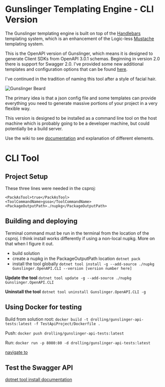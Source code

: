 # Gunslinger Templating Engine - CLI Version

The Gunslinger templating engine is built on top of the [Handlebars](https://github.com/Handlebars-Net/Handlebars.Net) templating system, which is an enhancement of the Logic-less [Mustache](https://mustache.github.io/) templating system. 

This is the OpenAPI version of Gunslinger, which means it is designed to generate Client SDKs from OpenAPI 3.0.1 schemas. Beginning in version 2.0 there is support for Swagger 2.0. I've provided some new additional templates and configuration options that can be found [here]().

I've continued in the tradition of naming this tool after a style of facial hair.

![Gunslinger Beard](https://user-images.githubusercontent.com/1778167/183230207-98d4d81b-b436-42ed-89f9-97983d6adf2f.png)

The primary idea is that a json config file and some templates can provide everything you need to generate massive portions of your project in 
a very flexible way.

This version is designed to be installed as a command line tool on the host machine which is probably going to be a developer machine, but could
potentially be a build server.

Use the wiki to see [documentation](https://github.com/donrolling/Gunslinger.Templates/wiki) and explanation of different elements.

# CLI Tool

## Project Setup

These three lines were needed in the csproj:
```
<PackAsTool>true</PackAsTool>
<ToolCommandName>gsoa</ToolCommandName>
<PackageOutputPath>./nupkg</PackageOutputPath>
```
## Building and deploying

Terminal command must be run in the terminal from the location of the csproj.
I think install works differently if using a non-local nupkg. More on that when I figure it out.

- build solution
- create a nupkg in the PackageOutputPath location 
	`dotnet pack`
- install the tool globally
	`dotnet tool install -g --add-source ./nupkg Gunslinger.OpenAPI.CLI --version [version number here]`

**Update the tool**
`dotnet tool update -g --add-source ./nupkg Gunslinger.OpenAPI.CLI`

**Uninstall the tool**
`dotnet tool uninstall Gunslinger.OpenAPI.CLI -g`

## Using Docker for testing

Build from solution root:
`docker build -t drolling/gunslinger-api-tests:latest -f TestApiProject/Dockerfile .`

Push:
`docker push drolling/gunslinger-api-tests:latest`

Run:
`docker run -p 8080:80 -d drolling/gunslinger-api-tests:latest`

[navigate to](http://localhost:8080/swagger/v1/swagger.json)

## Test the Swagger API

[dotnet tool install documentation](https://docs.microsoft.com/en-us/dotnet/core/tools/dotnet-tool-install)


